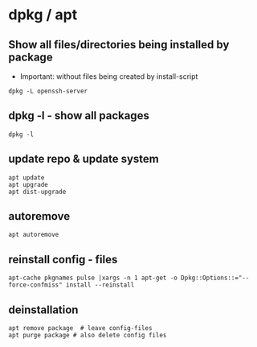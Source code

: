 # dpkg / apt 

## Show all files/directories being installed by package 

  * Important: without files being created by install-script 
  
```
dpkg -L openssh-server 
```

## dpkg -l - show all packages 

```
dpkg -l 
```

## update repo & update system 
```
apt update 
apt upgrade 
apt dist-upgrade
```

## autoremove ## 
```
apt autoremove 
```

## reinstall config - files 

```
apt-cache pkgnames pulse |xargs -n 1 apt-get -o Dpkg::Options::="--force-confmiss" install --reinstall
```

## deinstallation 

```
apt remove package  # leave config-files 
apt purge package # also delete config files
```
